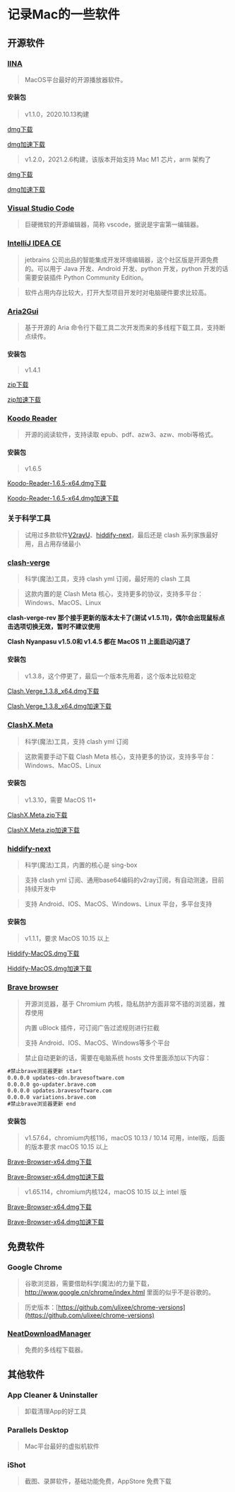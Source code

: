 # 记录Mac的一些软件

## 开源软件

### [IINA](https://github.com/iina/iina)

> MacOS平台最好的开源播放器软件。

#### 安装包

>  v1.1.0，2020.10.13构建

[dmg下载](https://github.com/iina/iina/releases/download/v1.1.0/IINA.v1.1.0.dmg)

[dmg加速下载](https://ghproxy.top/https://github.com/iina/iina/releases/download/v1.1.0/IINA.v1.1.0.dmg)

> v1.2.0，2021.2.6构建，该版本开始支持 Mac M1 芯片，arm 架构了

[dmg下载](https://github.com/iina/iina/releases/download/v1.2.0/IINA.v1.2.0.dmg)

[dmg加速下载](https://ghproxy.top/https://github.com/iina/iina/releases/download/v1.2.0/IINA.v1.2.0.dmg)



### [Visual Studio Code](https://code.visualstudio.com)

> 巨硬微软的开源编辑器，简称 vscode，据说是宇宙第一编辑器。



### [IntelliJ IDEA CE](https://www.jetbrains.com/idea)

> jetbrains 公司出品的智能集成开发环境编辑器，这个社区版是开源免费的。可以用于 Java 开发、Android 开发、python 开发，python 开发的话需要安装插件 Python Community Edition。

> 软件占用内存比较大，打开大型项目开发时对电脑硬件要求比较高。



### [Aria2Gui](https://github.com/NickYang29/aria2gui)

> 基于开源的 Aria 命令行下载工具二次开发而来的多线程下载工具，支持断点续传。

#### 安装包

> v1.4.1

[zip下载](https://github.com/NickYang29/aria2gui/releases/download/1.4.1/Aria2GUI-v1.4.1.zip)

[zip加速下载](https://ghproxy.top/https://github.com/NickYang29/aria2gui/releases/download/1.4.1/Aria2GUI-v1.4.1.zip)



### [Koodo Reader](https://github.com/troyeguo/koodo-reader)

> 开源的阅读软件，支持读取 epub、pdf、azw3、azw、mobi等格式。

#### 安装包

> v1.6.5

[Koodo-Reader-1.6.5-x64.dmg下载](https://github.com/koodo-reader/koodo-reader/releases/download/v1.6.5/Koodo-Reader-1.6.5-x64.dmg)

[Koodo-Reader-1.6.5-x64.dmg加速下载](https://ghproxy.top/https://github.com/koodo-reader/koodo-reader/releases/download/v1.6.5/Koodo-Reader-1.6.5-x64.dmg)



### 关于科学工具

> 试用过多款软件[V2rayU](https://github.com/yanue/V2rayU)、[hiddify-next](https://github.com/hiddify/hiddify-next)，最后还是 clash 系列家族最好用，且占用存储最小



### [clash-verge](https://github.com/zzzgydi/clash-verge)

> 科学(魔法)工具，支持 clash yml 订阅，最好用的 clash 工具

> 这款内置的是 Clash Meta 核心，支持更多的协议，支持多平台：Windows、MacOS、Linux

**clash-verge-rev 那个接手更新的版本太卡了(测试 v1.5.11)，偶尔会出现鼠标点击选项切换无效，暂时不建议使用**

**Clash Nyanpasu v1.5.0和 v1.4.5 都在 MacOS 11 上面启动闪退了**

#### 安装包

> v1.3.8，这个停更了，最后一个版本先用着，这个版本比较稳定

[Clash.Verge_1.3.8_x64.dmg下载](https://github.com/zzzgydi/clash-verge/releases/download/v1.3.8/Clash.Verge_1.3.8_x64.dmg)

[Clash.Verge_1.3.8_x64.dmg加速下载](https://ghproxy.top/https://github.com/zzzgydi/clash-verge/releases/download/v1.3.8/Clash.Verge_1.3.8_x64.dmg)



### [ClashX.Meta](https://github.com/MetaCubeX/ClashX.Meta)

> 科学(魔法)工具，支持 clash yml 订阅

> 这款需要手动下载 Clash Meta 核心，支持更多的协议，支持多平台：Windows、MacOS、Linux

#### 安装包

> v1.3.10，需要 MacOS 11+

[ClashX.Meta.zip下载](https://github.com/MetaCubeX/ClashX.Meta/releases/download/v1.3.10/ClashX.Meta.zip)

[ClashX.Meta.zip加速下载](https://ghproxy.top/https://github.com/MetaCubeX/ClashX.Meta/releases/download/v1.3.10/ClashX.Meta.zip)



### [hiddify-next](https://github.com/hiddify/hiddify-next)

> 科学(魔法)工具，内置的核心是 sing-box

> 支持 clash yml 订阅、通用base64编码的v2ray订阅，有自动测速，目前持续开发中

> 支持 Android、IOS、MacOS、Windows、Linux 平台，多平台支持

#### 安装包

> v1.1.1，要求 MacOS 10.15 以上

[Hiddify-MacOS.dmg下载](https://github.com/hiddify/hiddify-next/releases/download/v1.1.1/Hiddify-MacOS.dmg)

[Hiddify-MacOS.dmg加速下载](https://ghproxy.top/https://github.com/hiddify/hiddify-next/releases/download/v1.1.1/Hiddify-MacOS.dmg)


### [Brave browser](https://github.com/brave/brave-browser)

> 开源浏览器，基于 Chromium 内核，隐私防护方面非常不错的浏览器，推荐使用
> 
> 内置 uBlock 插件，可订阅广告过滤规则进行拦截
> 
> 支持 Android、IOS、MacOS、Windows等多个平台

> 禁止自动更新的话，需要在电脑系统 hosts 文件里面添加以下内容：

```txt
#禁止brave浏览器更新 start
0.0.0.0 updates-cdn.bravesoftware.com
0.0.0.0 go-updater.brave.com
0.0.0.0 updates.bravesoftware.com
0.0.0.0 variations.brave.com
#禁止brave浏览器更新 end

```

#### 安装包

> v1.57.64，chromium内核116，macOS 10.13 / 10.14 可用，intel版，后面的版本要求 macOS 10.15 以上

[Brave-Browser-x64.dmg下载](https://github.com/brave/brave-browser/releases/download/v1.57.64/Brave-Browser-x64.dmg)

[Brave-Browser-x64.dmg加速下载](https://ghproxy.top/https://github.com/brave/brave-browser/releases/download/v1.57.64/Brave-Browser-x64.dmg)

> v1.65.114，chromium内核124，macOS 10.15 以上 intel 版

[Brave-Browser-x64.dmg下载](https://github.com/brave/brave-browser/releases/download/v1.65.114/Brave-Browser-x64.dmg)

[Brave-Browser-x64.dmg加速下载](https://ghproxy.top/https://github.com/brave/brave-browser/releases/download/v1.65.114/Brave-Browser-x64.dmg)


## 免费软件

### Google Chrome

> 谷歌浏览器，需要借助科学(魔法)的力量下载，http://www.google.cn/chrome/index.html 里面的似乎不是谷歌的。

> 历史版本：[https://github.com/ulixee/chrome-versions](https://github.com/ulixee/chrome-versions)



### [NeatDownloadManager](https://www.neatdownloadmanager.com/index.php/en)

> 免费的多线程下载器。




## 其他软件

### App Cleaner & Uninstaller

> 卸载清理App的好工具

### Parallels Desktop

> Mac平台最好的虚拟机软件

### iShot

> 截图、录屏软件，基础功能免费，AppStore 免费下载





